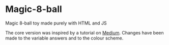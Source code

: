 # Magic-8-ball
Magic 8-ball toy made purely with HTML and JS

The core version was inspired by a tutorial on [Medium](https://medium.com/swlh/creating-a-magic-8-ball-in-html5-with-javascript-40df2a0c6efb). Changes have been made to the variable answers and to the colour scheme.
